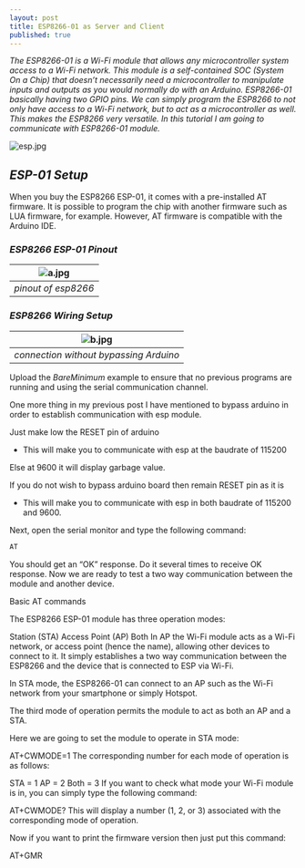 ```yaml
---
layout: post
title: ESP8266-01 as Server and Client
published: true
---
```


_The ESP8266-01 is a Wi-Fi module that allows any microcontroller system access to a Wi-Fi network. This module is a self-contained SOC (System On a Chip) that doesn’t necessarily need a microcontroller to manipulate inputs and outputs as you would normally do with an Arduino. ESP8266-01 basically having two GPIO pins. We can simply program the ESP8266 to not only have access to a Wi-Fi network, but to act as a microcontroller as well. This makes the ESP8266 very versatile. In this tutorial I am going to communicate with ESP8266-01 module._


![esp.jpg](https://lh4.googleusercontent.com/zVT5Jr5yWMWeaseowqlNNKKyJDu3tTSJuRXkr1Zq5t5HitT1rG9lQOVc2C_AV-w9neE=w2400)
<!--more-->
## _ESP-01 Setup_

When you buy the ESP8266 ESP-01, it comes with a pre-installed AT firmware. It is possible to program the chip with another firmware such as LUA firmware, for example. However, AT firmware is compatible with the Arduino IDE.

### _ESP8266 ESP-01 Pinout_


| ![a.jpg](https://lh5.googleusercontent.com/dPFyM8T7KNtYmkOTk5CW2CC1gkWDDYU0FfmeLyJnFfvzd02JOfo2kSDMsImxqk-MV6A=w2400)| 
|:--:| 
| *pinout of esp8266* |


### _ESP8266 Wiring Setup_


| ![b.jpg](https://lh5.googleusercontent.com/-5nusHEhbXfhYLdzaZnuWqJ8ZkP-CKLcp_xpvVr5aqkrpIKEfFkYXibhb6hbwDEogS8=w2400)| 
|:--:| 
| *connection without bypassing Arduino* |


Upload the _BareMinimum_ example to ensure that no previous programs are running and using the serial communication channel.

One more thing in my previous post I have mentioned to bypass arduino in order to establish communication with esp module.

Just make low the RESET pin of arduino

- This will make you to communicate with esp at the baudrate of 115200

Else at 9600 it will display garbage value.

If you do not wish to bypass arduino board then remain RESET pin as it is

- This will make you to communicate with esp in both baudrate of 115200 and 9600.

Next, open the serial monitor and type the following command:

```html
AT
```

You should get an “OK” response. Do it several times to receive OK response. Now we are ready to test a two way communication between the module and another device.

Basic AT commands  

The ESP8266 ESP-01 module has three operation modes:

Station (STA)
Access Point (AP)
Both
In AP the Wi-Fi module acts as a Wi-Fi network, or access point (hence the name), allowing other devices to connect to it. It simply establishes a two way communication between the ESP8266 and the device that is connected to ESP via Wi-Fi.

In STA mode, the ESP8266-01 can connect to an AP such as the Wi-Fi network from your smartphone or simply Hotspot.

The third mode of operation permits the module to act as both an AP and a STA.

Here we are going to set the module to operate in STA mode:

AT+CWMODE=1
The corresponding number for each mode of operation is as follows:

STA = 1
AP = 2
Both  = 3
If you want to check what mode your Wi-Fi module is in, you can simply type the following command:

AT+CWMODE?
This will display a number (1, 2, or 3) associated with the corresponding mode of operation.

Now if you want to print the firmware version then just put this command:

AT+GMR
